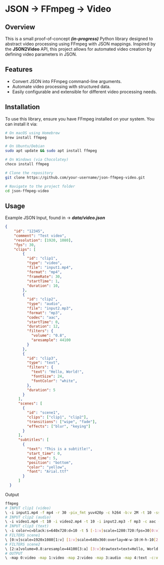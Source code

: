 # JSON -> FFmpeg -> Video

## Overview
This is a small proof-of-concept ***(in-progress)*** Python library designed to abstract video processing using FFmpeg with JSON mappings. Inspired by the **JSON2Video** API, this project allows for automated video creation by defining video parameters in JSON.

## Features
- Convert JSON into FFmpeg command-line arguments.
- Automate video processing with structured data.
- Easily configurable and extensible for different video processing needs.

## Installation
To use this library, ensure you have FFmpeg installed on your system. You can install it via:

```sh
# On macOS using Homebrew
brew install ffmpeg

# On Ubuntu/Debian
sudo apt update && sudo apt install ffmpeg

# On Windows (via Chocolatey)
choco install ffmpeg
```

```sh
# Clone the repository
git clone https://github.com/your-username/json-ffmpeg-video.git

# Navigate to the project folder
cd json-ffmpeg-video
```

## Usage
Example JSON Input, found in -> ***data/video.json***
```json
{
    "id": "12345",
    "comment": "Test video",
    "resolution": [1920, 1080],
    "fps": 30,
    "clips": [
        {
          "id": "clip1",
          "type": "video",
          "file": "input1.mp4",
          "format": "mp4",
          "frameRate": 30,
          "startTime": 1,
          "duration": 10,
        },
        {
          "id": "clip2",
          "type": "audio",
          "file": "input2.mp3",
          "format": "mp3",
          "codec": "aac",
          "startTime": 0,
          "duration": 12,
          "filters": {
            "volume": "0.8",
            "aresample": 44100
          }
        },
        {
          "id": "clip3",
          "type": "text",
          "filters": {
            "text": "Hello, World!",
            "fontSize": 24,
            "fontColor": "white",
          },
          "duration": 5
        }
      ],
      "scenes": [
        {
          "id": "scene1",
          "clips": ["clip1", "clip2"],
          "transitions": ["wipe", "fade"],
          "effects": ["blur", "keying"]
        }
      ],
      "subtitles": [
        {
          "text": "This is a subtitle!",
          "start_time": 0,
          "end_time": 5,
          "position": "bottom",
          "color": "yellow",
          "font": "Arial.ttf"
        }
      ]
  }
```
Output
```sh
ffmpeg
# INPUT clip1 (video)
\ -i input1.mp4 -f mp4 -r 30 -pix_fmt yuv420p -c h264 -b:v 2M -t 10 -ss 5
# INPUT clip2 (audio)
\ -i video1.mp4 -t 10 -i video2.mp4 -t 10 -i input2.mp3 -f mp3 -c aac -ar 44100 -ac 2 -t 12 -ss 2
# INPUT clip3 (text)
\ -i color=c=black:s=640x720:d=10 -t 5 [-1:v]scale=1280:720:fps=30[0:v]
# FILTERS scene1
\ [0:v]scale=1920x1080[1:v] [1:v]scale=640x360:overlay=W-w-10:H-h-10[2:v]
# FILTERS scene2
\ [2:a]volume=0.8:aresample=44100[3:a] [3:v]drawtext=text=Hello, World!:fontsize=24:fontcolor=white:borderw=2:bordercolor=black:shadowcolor=gray:shadowx=2:shadowy=2[4:v]
# OUTPUT
\ -map 0:video -map 1:video -map 2:video -map 3:audio -map 4:text -c:v libx264 -c:a aac final_output.mp4
```


